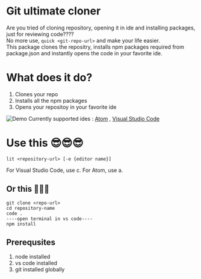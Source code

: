 
# Git ultimate cloner


Are you tried of cloning repository, opening it in ide and installing packages, just for reviewing code????
<br>
No more use,  `quick <git-repo-url>` and make your life easier.
<br>
This package clones the repositry, installs npm packages required from package.json and instantly opens the code in your favorite ide.

# What does it do?
1. Clones your repo
2. Installs all the npm packages
3. Opens your repositoy in your favorite ide

![Demo](https://user-images.githubusercontent.com/70322519/134666741-7c2f2d97-dc34-4296-9e30-2f3ad4aa891e.jpeg)
Currently supported ides : [Atom](https://atom.io/) , [Visual Studio Code](https://code.visualstudio.com/download) 
# Use this 😎😎😎

    lit <repository-url> [-e {editor name}]
    
   For Visual Studio Code, use c. For Atom, use a.
    
## Or this 🥵🥵🥵
    
    git clone <repo-url>
    cd repository-name
    code .
    ----open terminal in vs code----
    npm install

## Prerequsites

1.  node installed
2.  vs code installed
3.  git installed globally
